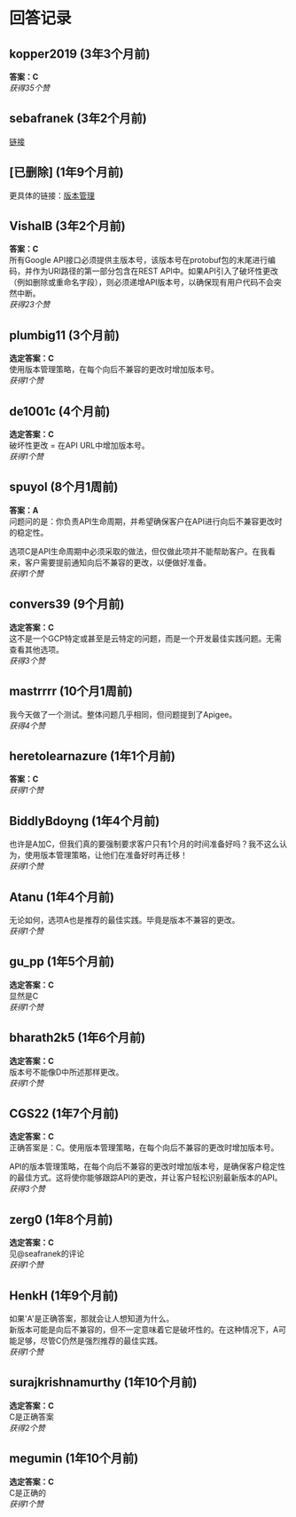 # 回答记录
  
  ## kopper2019 (3年3个月前)
  **答案：C**  
  *获得35个赞*
  
  ## sebafranek (3年2个月前)
  [链接](https://cloud.google.com/apis/design/versioning)
  
  ## [已删除] (1年9个月前)  
  更具体的链接：[版本管理](https://cloud.google.com/apis/design/versioning#release-based_versioning)
  
  ## VishalB (3年2个月前)
  **答案：C**    
  所有Google API接口必须提供主版本号，该版本号在protobuf包的末尾进行编码，并作为URI路径的第一部分包含在REST API中。如果API引入了破坏性更改（例如删除或重命名字段），则必须递增API版本号，以确保现有用户代码不会突然中断。  
  *获得23个赞*
  
  ## plumbig11 (3个月前)
  **选定答案：C**    
  使用版本管理策略，在每个向后不兼容的更改时增加版本号。  
  *获得1个赞*
  
  ## de1001c (4个月前)
  **选定答案：C**    
  破坏性更改 = 在API URL中增加版本号。  
  *获得1个赞*
  
  ## spuyol (8个月1周前)
  **答案：A**    
  问题问的是：你负责API生命周期，并希望确保客户在API进行向后不兼容更改时的稳定性。  
    
  选项C是API生命周期中必须采取的做法，但仅做此项并不能帮助客户。在我看来，客户需要提前通知向后不兼容的更改，以便做好准备。  
  *获得1个赞*
  
  ## convers39 (9个月前)
  **选定答案：C**    
  这不是一个GCP特定或甚至是云特定的问题，而是一个开发最佳实践问题。无需查看其他选项。  
  *获得3个赞*
  
  ## mastrrrr (10个月1周前)  
  我今天做了一个测试。整体问题几乎相同，但问题提到了Apigee。  
  *获得4个赞*
  
  ## heretolearnazure (1年1个月前)
  **答案：C**  
  *获得1个赞*
  
  ## BiddlyBdoyng (1年4个月前)  
  也许是A加C，但我们真的要强制要求客户只有1个月的时间准备好吗？我不这么认为，使用版本管理策略，让他们在准备好时再迁移！  
  *获得1个赞*
  
  ## Atanu (1年4个月前)  
  无论如何，选项A也是推荐的最佳实践。毕竟是版本不兼容的更改。  
  *获得1个赞*
  
  ## gu_pp (1年5个月前)
  **选定答案：C**    
  显然是C  
  *获得1个赞*
  
  ## bharath2k5 (1年6个月前)
  **选定答案：C**    
  版本号不能像D中所述那样更改。  
  *获得1个赞*
  
  ## CGS22 (1年7个月前)
  **选定答案：C**    
  正确答案是：C。使用版本管理策略，在每个向后不兼容的更改时增加版本号。  
    
  API的版本管理策略，在每个向后不兼容的更改时增加版本号，是确保客户稳定性的最佳方式。这将使你能够跟踪API的更改，并让客户轻松识别最新版本的API。  
  *获得3个赞*
  
  ## zerg0 (1年8个月前)
  **选定答案：C**    
  见@seafranek的评论  
  *获得1个赞*
  
  ## HenkH (1年9个月前)  
  如果'A'是正确答案，那就会让人想知道为什么。    
  新版本可能是向后不兼容的，但不一定意味着它是破坏性的。在这种情况下，A可能足够，尽管C仍然是强烈推荐的最佳实践。  
  *获得1个赞*
  
  ## surajkrishnamurthy (1年10个月前)
  **选定答案：C**    
  C是正确答案  
  *获得2个赞*
  
  ## megumin (1年10个月前)
  **选定答案：C**    
  C是正确的  
  *获得1个赞*
  